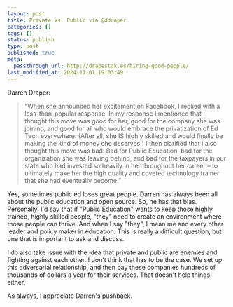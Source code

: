 ```yaml
---
layout: post
title: Private Vs. Public via @ddraper
categories: []
tags: []
status: publish
type: post
published: true
meta:
  passthrough_url: http://drapestak.es/hiring-good-people/
last_modified_at: 2024-11-01 19:03:49
---
```


Darren Draper:


>“When she announced her excitement on Facebook, I replied with a less-than-popular response. In my response I mentioned that I thought this move was good for her, good for the company she was joining, and good for all who would embrace the privatization of Ed Tech everywhere. (After all, she IS highly skilled and would finally be making the kind of money she deserves.) I then clarified that I also thought this move was bad: Bad for Public Education, bad for the organization she was leaving behind, and bad for the taxpayers in our state who had invested so heavily in her throughout her career – to ultimately make her the high quality and coveted technology trainer that she had eventually become.”



Yes, sometimes public ed loses great people. Darren has always been all about the public education and open source. So, he has that bias. Personally, I'd say that if "Public Education" wants to keep those highly trained, highly skilled people, "they" need to create an environment where those people can thrive. And when I say "they", I mean me and every other leader and policy maker in education. This is really a difficult question, but one that is important to ask and discuss.


I do also take issue with the idea that private and public are enemies and fighting against each other. I don't think that has to be the case. We set up this adversarial relationship, and then pay these companies hundreds of thousands of dollars a year for their services. That doesn't help things either.


As always, I appreciate Darren's pushback.
